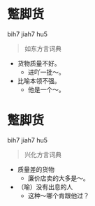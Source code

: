 # 蹩脚货
bih7 jiah7 hu5
> 如东方言词典
- 货物质量不好。
  - 进吖一批～。
- 比喻本领不强。
  - 他是一个～。

# 蹩脚货
bih7 jiah7 hu5
> 兴化方言词典
- 质量差的货物
  - 廉价店卖的大多是～。
- （喻）没有出息的人
  - 这种～哪个肯跟他过？
